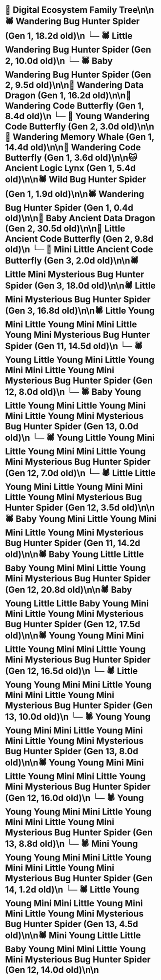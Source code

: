 # 🌳 Digital Ecosystem Family Tree\n\n🕷️ Wandering Bug Hunter Spider (Gen 1, 18.2d old)\n  └─ 🕷️ Little Wandering Bug Hunter Spider (Gen 2, 10.0d old)\n  └─ 🕷️ Baby Wandering Bug Hunter Spider (Gen 2, 9.5d old)\n\n🐉 Wandering Data Dragon (Gen 1, 16.2d old)\n\n🦋 Wandering Code Butterfly (Gen 1, 8.4d old)\n  └─ 🦋 Young Wandering Code Butterfly (Gen 2, 3.0d old)\n\n🐋 Wandering Memory Whale (Gen 1, 14.4d old)\n\n🦋 Wandering Code Butterfly (Gen 1, 3.6d old)\n\n🐱 Ancient Logic Lynx (Gen 1, 5.4d old)\n\n🕷️ Wild Bug Hunter Spider (Gen 1, 1.9d old)\n\n🕷️ Wandering Bug Hunter Spider (Gen 1, 0.4d old)\n\n🐉 Baby Ancient Data Dragon (Gen 2, 30.5d old)\n\n🦋 Little Ancient Code Butterfly (Gen 2, 9.8d old)\n  └─ 🦋 Mini Little Ancient Code Butterfly (Gen 3, 2.0d old)\n\n🕷️ Little Mini Mysterious Bug Hunter Spider (Gen 3, 18.0d old)\n\n🕷️ Little Mini Mysterious Bug Hunter Spider (Gen 3, 16.8d old)\n\n🕷️ Little Young Mini Little Young Mini Mini Little Young Mini Mysterious Bug Hunter Spider (Gen 11, 14.5d old)\n  └─ 🕷️ Young Little Young Mini Little Young Mini Mini Little Young Mini Mysterious Bug Hunter Spider (Gen 12, 8.0d old)\n    └─ 🕷️ Baby Young Little Young Mini Little Young Mini Mini Little Young Mini Mysterious Bug Hunter Spider (Gen 13, 0.0d old)\n  └─ 🕷️ Young Little Young Mini Little Young Mini Mini Little Young Mini Mysterious Bug Hunter Spider (Gen 12, 7.0d old)\n  └─ 🕷️ Little Little Young Mini Little Young Mini Mini Little Young Mini Mysterious Bug Hunter Spider (Gen 12, 3.5d old)\n\n🕷️ Baby Young Mini Little Young Mini Mini Little Young Mini Mysterious Bug Hunter Spider (Gen 11, 14.2d old)\n\n🕷️ Baby Young Little Little Baby Young Mini Mini Little Young Mini Mysterious Bug Hunter Spider (Gen 12, 20.8d old)\n\n🕷️ Baby Young Little Little Baby Young Mini Mini Little Young Mini Mysterious Bug Hunter Spider (Gen 12, 17.5d old)\n\n🕷️ Young Young Mini Mini Little Young Mini Mini Little Young Mini Mysterious Bug Hunter Spider (Gen 12, 16.5d old)\n  └─ 🕷️ Little Young Young Mini Mini Little Young Mini Mini Little Young Mini Mysterious Bug Hunter Spider (Gen 13, 10.0d old)\n  └─ 🕷️ Young Young Young Mini Mini Little Young Mini Mini Little Young Mini Mysterious Bug Hunter Spider (Gen 13, 8.0d old)\n\n🕷️ Young Young Mini Mini Little Young Mini Mini Little Young Mini Mysterious Bug Hunter Spider (Gen 12, 16.0d old)\n  └─ 🕷️ Young Young Young Mini Mini Little Young Mini Mini Little Young Mini Mysterious Bug Hunter Spider (Gen 13, 8.8d old)\n    └─ 🕷️ Mini Young Young Young Mini Mini Little Young Mini Mini Little Young Mini Mysterious Bug Hunter Spider (Gen 14, 1.2d old)\n  └─ 🕷️ Little Young Young Mini Mini Little Young Mini Mini Little Young Mini Mysterious Bug Hunter Spider (Gen 13, 4.5d old)\n\n🕷️ Mini Young Little Little Baby Young Mini Mini Little Young Mini Mysterious Bug Hunter Spider (Gen 12, 14.0d old)\n\n
